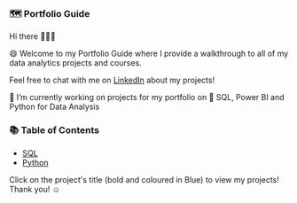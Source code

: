 ### 🗺 Portfolio Guide
Hi there 🙋🏻‍♀️

<!--
**mythilyram/Mythilyram** is a ✨ _special_ ✨ repository because its `README.md` (this file) appears on your GitHub profile.

Here are some ideas to get you started:
https://docs.github.com/en/get-started/writing-on-github/getting-started-with-writing-and-formatting-on-github/basic-writing-and-formatting-syntax
- 🔭 I’m currently working on ...
- 🌱 I’m currently learning ...
- 👯 I’m looking to collaborate on ...
- 🤔 I’m looking for help with ...
- 💬 Ask me about ...
- 📫 How to reach me: ...
- 😄 Pronouns: ...
- ⚡ Fun fact: ...
-->
😄 Welcome to my Portfolio Guide where I provide a walkthrough to all of my data analytics projects and courses.

Feel free to chat with me on [LinkedIn](https://www.linkedin.com/in/mythily-ram-795b1521/) about my projects!

🔭 I’m currently working on projects for my portfolio on 🌱 SQL, Power BI and Python for Data Analysis

### 📚 Table of Contents
- [SQL](https://github.com/mythilyram/SQL-Projects)
- [Python](https://github.com/mythilyram/Python)

Click on the project's title (bold and coloured in Blue) to view my projects! Thank you! ☺️
